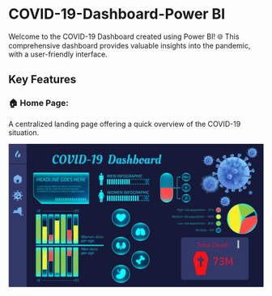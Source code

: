 # COVID-19-Dashboard-Power BI
Welcome to the COVID-19 Dashboard created using Power BI! 
🌐 This comprehensive dashboard provides valuable insights into the pandemic, with a user-friendly interface.

## Key Features
 ### 🏠 Home Page:
 A centralized landing page offering a quick overview of the COVID-19 situation.
 <br>

 <p align="center">
  <img src="img/Home Page pic.PNG" alt="Home Page pic">
</p>


